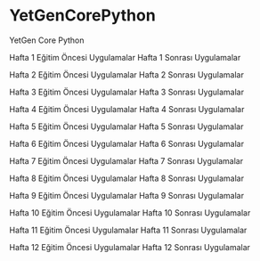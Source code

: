 # YetGenCorePython
YetGen Core Python

Hafta 1 Eğitim Öncesi Uygulamalar
Hafta 1 Sonrası Uygulamalar

Hafta 2 Eğitim Öncesi Uygulamalar
Hafta 2 Sonrası Uygulamalar


Hafta 3 Eğitim Öncesi Uygulamalar
Hafta 3 Sonrası Uygulamalar

Hafta 4 Eğitim Öncesi Uygulamalar
Hafta 4 Sonrası Uygulamalar

Hafta 5 Eğitim Öncesi Uygulamalar
Hafta 5 Sonrası Uygulamalar

Hafta 6 Eğitim Öncesi Uygulamalar
Hafta 6 Sonrası Uygulamalar

Hafta 7 Eğitim Öncesi Uygulamalar
Hafta 7 Sonrası Uygulamalar

Hafta 8 Eğitim Öncesi Uygulamalar
Hafta 8 Sonrası Uygulamalar

Hafta 9 Eğitim Öncesi Uygulamalar
Hafta 9 Sonrası Uygulamalar

Hafta 10 Eğitim Öncesi Uygulamalar
Hafta 10 Sonrası Uygulamalar

Hafta 11 Eğitim Öncesi Uygulamalar
Hafta 11 Sonrası Uygulamalar

Hafta 12 Eğitim Öncesi Uygulamalar
Hafta 12 Sonrası Uygulamalar

